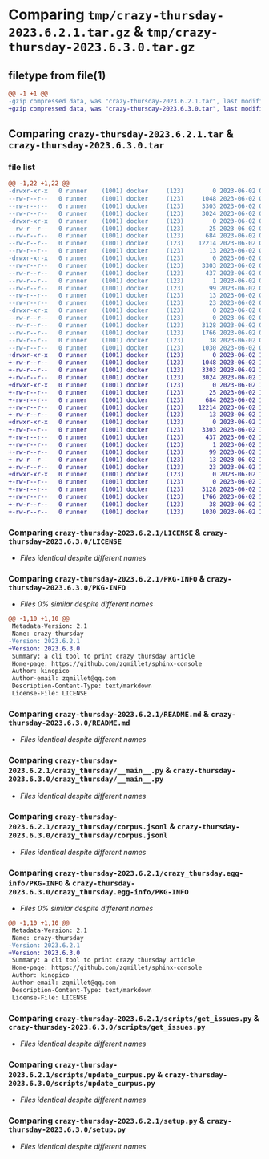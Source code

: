 # Comparing `tmp/crazy-thursday-2023.6.2.1.tar.gz` & `tmp/crazy-thursday-2023.6.3.0.tar.gz`

## filetype from file(1)

```diff
@@ -1 +1 @@
-gzip compressed data, was "crazy-thursday-2023.6.2.1.tar", last modified: Fri Jun  2 05:27:53 2023, max compression
+gzip compressed data, was "crazy-thursday-2023.6.3.0.tar", last modified: Fri Jun  2 17:27:15 2023, max compression
```

## Comparing `crazy-thursday-2023.6.2.1.tar` & `crazy-thursday-2023.6.3.0.tar`

### file list

```diff
@@ -1,22 +1,22 @@
-drwxr-xr-x   0 runner    (1001) docker     (123)        0 2023-06-02 05:27:53.558745 crazy-thursday-2023.6.2.1/
--rw-r--r--   0 runner    (1001) docker     (123)     1048 2023-06-02 05:27:40.000000 crazy-thursday-2023.6.2.1/LICENSE
--rw-r--r--   0 runner    (1001) docker     (123)     3303 2023-06-02 05:27:53.558745 crazy-thursday-2023.6.2.1/PKG-INFO
--rw-r--r--   0 runner    (1001) docker     (123)     3024 2023-06-02 05:27:40.000000 crazy-thursday-2023.6.2.1/README.md
-drwxr-xr-x   0 runner    (1001) docker     (123)        0 2023-06-02 05:27:53.558745 crazy-thursday-2023.6.2.1/crazy_thursday/
--rw-r--r--   0 runner    (1001) docker     (123)       25 2023-06-02 05:27:45.000000 crazy-thursday-2023.6.2.1/crazy_thursday/__init__.py
--rw-r--r--   0 runner    (1001) docker     (123)      684 2023-06-02 05:27:40.000000 crazy-thursday-2023.6.2.1/crazy_thursday/__main__.py
--rw-r--r--   0 runner    (1001) docker     (123)    12214 2023-06-02 05:27:44.000000 crazy-thursday-2023.6.2.1/crazy_thursday/corpus.jsonl
--rw-r--r--   0 runner    (1001) docker     (123)       13 2023-06-02 05:27:40.000000 crazy-thursday-2023.6.2.1/crazy_thursday/requirements.txt
-drwxr-xr-x   0 runner    (1001) docker     (123)        0 2023-06-02 05:27:53.558745 crazy-thursday-2023.6.2.1/crazy_thursday.egg-info/
--rw-r--r--   0 runner    (1001) docker     (123)     3303 2023-06-02 05:27:53.000000 crazy-thursday-2023.6.2.1/crazy_thursday.egg-info/PKG-INFO
--rw-r--r--   0 runner    (1001) docker     (123)      437 2023-06-02 05:27:53.000000 crazy-thursday-2023.6.2.1/crazy_thursday.egg-info/SOURCES.txt
--rw-r--r--   0 runner    (1001) docker     (123)        1 2023-06-02 05:27:53.000000 crazy-thursday-2023.6.2.1/crazy_thursday.egg-info/dependency_links.txt
--rw-r--r--   0 runner    (1001) docker     (123)       99 2023-06-02 05:27:53.000000 crazy-thursday-2023.6.2.1/crazy_thursday.egg-info/entry_points.txt
--rw-r--r--   0 runner    (1001) docker     (123)       13 2023-06-02 05:27:53.000000 crazy-thursday-2023.6.2.1/crazy_thursday.egg-info/requires.txt
--rw-r--r--   0 runner    (1001) docker     (123)       23 2023-06-02 05:27:53.000000 crazy-thursday-2023.6.2.1/crazy_thursday.egg-info/top_level.txt
-drwxr-xr-x   0 runner    (1001) docker     (123)        0 2023-06-02 05:27:53.558745 crazy-thursday-2023.6.2.1/scripts/
--rw-r--r--   0 runner    (1001) docker     (123)        0 2023-06-02 05:27:40.000000 crazy-thursday-2023.6.2.1/scripts/__init__.py
--rw-r--r--   0 runner    (1001) docker     (123)     3128 2023-06-02 05:27:40.000000 crazy-thursday-2023.6.2.1/scripts/get_issues.py
--rw-r--r--   0 runner    (1001) docker     (123)     1766 2023-06-02 05:27:40.000000 crazy-thursday-2023.6.2.1/scripts/update_curpus.py
--rw-r--r--   0 runner    (1001) docker     (123)       38 2023-06-02 05:27:53.558745 crazy-thursday-2023.6.2.1/setup.cfg
--rw-r--r--   0 runner    (1001) docker     (123)     1030 2023-06-02 05:27:40.000000 crazy-thursday-2023.6.2.1/setup.py
+drwxr-xr-x   0 runner    (1001) docker     (123)        0 2023-06-02 17:27:15.512916 crazy-thursday-2023.6.3.0/
+-rw-r--r--   0 runner    (1001) docker     (123)     1048 2023-06-02 17:27:01.000000 crazy-thursday-2023.6.3.0/LICENSE
+-rw-r--r--   0 runner    (1001) docker     (123)     3303 2023-06-02 17:27:15.512916 crazy-thursday-2023.6.3.0/PKG-INFO
+-rw-r--r--   0 runner    (1001) docker     (123)     3024 2023-06-02 17:27:01.000000 crazy-thursday-2023.6.3.0/README.md
+drwxr-xr-x   0 runner    (1001) docker     (123)        0 2023-06-02 17:27:15.508916 crazy-thursday-2023.6.3.0/crazy_thursday/
+-rw-r--r--   0 runner    (1001) docker     (123)       25 2023-06-02 17:27:06.000000 crazy-thursday-2023.6.3.0/crazy_thursday/__init__.py
+-rw-r--r--   0 runner    (1001) docker     (123)      684 2023-06-02 17:27:01.000000 crazy-thursday-2023.6.3.0/crazy_thursday/__main__.py
+-rw-r--r--   0 runner    (1001) docker     (123)    12214 2023-06-02 17:27:06.000000 crazy-thursday-2023.6.3.0/crazy_thursday/corpus.jsonl
+-rw-r--r--   0 runner    (1001) docker     (123)       13 2023-06-02 17:27:01.000000 crazy-thursday-2023.6.3.0/crazy_thursday/requirements.txt
+drwxr-xr-x   0 runner    (1001) docker     (123)        0 2023-06-02 17:27:15.508916 crazy-thursday-2023.6.3.0/crazy_thursday.egg-info/
+-rw-r--r--   0 runner    (1001) docker     (123)     3303 2023-06-02 17:27:15.000000 crazy-thursday-2023.6.3.0/crazy_thursday.egg-info/PKG-INFO
+-rw-r--r--   0 runner    (1001) docker     (123)      437 2023-06-02 17:27:15.000000 crazy-thursday-2023.6.3.0/crazy_thursday.egg-info/SOURCES.txt
+-rw-r--r--   0 runner    (1001) docker     (123)        1 2023-06-02 17:27:15.000000 crazy-thursday-2023.6.3.0/crazy_thursday.egg-info/dependency_links.txt
+-rw-r--r--   0 runner    (1001) docker     (123)       99 2023-06-02 17:27:15.000000 crazy-thursday-2023.6.3.0/crazy_thursday.egg-info/entry_points.txt
+-rw-r--r--   0 runner    (1001) docker     (123)       13 2023-06-02 17:27:15.000000 crazy-thursday-2023.6.3.0/crazy_thursday.egg-info/requires.txt
+-rw-r--r--   0 runner    (1001) docker     (123)       23 2023-06-02 17:27:15.000000 crazy-thursday-2023.6.3.0/crazy_thursday.egg-info/top_level.txt
+drwxr-xr-x   0 runner    (1001) docker     (123)        0 2023-06-02 17:27:15.512916 crazy-thursday-2023.6.3.0/scripts/
+-rw-r--r--   0 runner    (1001) docker     (123)        0 2023-06-02 17:27:01.000000 crazy-thursday-2023.6.3.0/scripts/__init__.py
+-rw-r--r--   0 runner    (1001) docker     (123)     3128 2023-06-02 17:27:01.000000 crazy-thursday-2023.6.3.0/scripts/get_issues.py
+-rw-r--r--   0 runner    (1001) docker     (123)     1766 2023-06-02 17:27:01.000000 crazy-thursday-2023.6.3.0/scripts/update_curpus.py
+-rw-r--r--   0 runner    (1001) docker     (123)       38 2023-06-02 17:27:15.512916 crazy-thursday-2023.6.3.0/setup.cfg
+-rw-r--r--   0 runner    (1001) docker     (123)     1030 2023-06-02 17:27:01.000000 crazy-thursday-2023.6.3.0/setup.py
```

### Comparing `crazy-thursday-2023.6.2.1/LICENSE` & `crazy-thursday-2023.6.3.0/LICENSE`

 * *Files identical despite different names*

### Comparing `crazy-thursday-2023.6.2.1/PKG-INFO` & `crazy-thursday-2023.6.3.0/PKG-INFO`

 * *Files 0% similar despite different names*

```diff
@@ -1,10 +1,10 @@
 Metadata-Version: 2.1
 Name: crazy-thursday
-Version: 2023.6.2.1
+Version: 2023.6.3.0
 Summary: a cli tool to print crazy thursday article
 Home-page: https://github.com/zqmillet/sphinx-console
 Author: kinopico
 Author-email: zqmillet@qq.com
 Description-Content-Type: text/markdown
 License-File: LICENSE
```

### Comparing `crazy-thursday-2023.6.2.1/README.md` & `crazy-thursday-2023.6.3.0/README.md`

 * *Files identical despite different names*

### Comparing `crazy-thursday-2023.6.2.1/crazy_thursday/__main__.py` & `crazy-thursday-2023.6.3.0/crazy_thursday/__main__.py`

 * *Files identical despite different names*

### Comparing `crazy-thursday-2023.6.2.1/crazy_thursday/corpus.jsonl` & `crazy-thursday-2023.6.3.0/crazy_thursday/corpus.jsonl`

 * *Files identical despite different names*

### Comparing `crazy-thursday-2023.6.2.1/crazy_thursday.egg-info/PKG-INFO` & `crazy-thursday-2023.6.3.0/crazy_thursday.egg-info/PKG-INFO`

 * *Files 0% similar despite different names*

```diff
@@ -1,10 +1,10 @@
 Metadata-Version: 2.1
 Name: crazy-thursday
-Version: 2023.6.2.1
+Version: 2023.6.3.0
 Summary: a cli tool to print crazy thursday article
 Home-page: https://github.com/zqmillet/sphinx-console
 Author: kinopico
 Author-email: zqmillet@qq.com
 Description-Content-Type: text/markdown
 License-File: LICENSE
```

### Comparing `crazy-thursday-2023.6.2.1/scripts/get_issues.py` & `crazy-thursday-2023.6.3.0/scripts/get_issues.py`

 * *Files identical despite different names*

### Comparing `crazy-thursday-2023.6.2.1/scripts/update_curpus.py` & `crazy-thursday-2023.6.3.0/scripts/update_curpus.py`

 * *Files identical despite different names*

### Comparing `crazy-thursday-2023.6.2.1/setup.py` & `crazy-thursday-2023.6.3.0/setup.py`

 * *Files identical despite different names*

